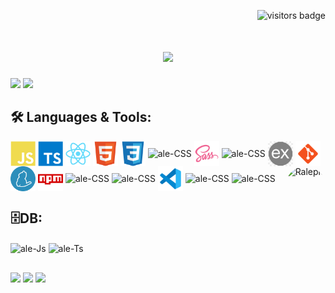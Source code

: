 <p align='right' fon><img src='https://api.visitorbadge.io/api/visitors?path=https%3A%2F%2Fgithub.com%2Alejandroit2019&label=visitors&countColor=%2323c63e&style=plastic' alt='visitors badge' /></p>
  
<h1 align="center"> 
  <img src="https://readme-typing-svg.herokuapp.com?font=&color=15F738&center=true&lines=Welcome+to+my+GitHub+page!+👋;I'm+Alejandro;FrontEnd+web+developer" />
</h1>

<div>
    <img height='180em' src="https://github-readme-streak-stats.herokuapp.com/?user=alejandroit2019&theme=dracula&hide_border=false"/>
    <img height='180em' src="https://github-readme-stats.vercel.app/api/top-langs/?username=alejandroit2019&layout=compact&theme=dracula"/>
</div>

  ## 🛠️ Languages & Tools:
<div style="display: inline_block">
  <img align="center" alt="ale-Js" height="40" width="40" src="https://raw.githubusercontent.com/devicons/devicon/master/icons/javascript/javascript-plain.svg">
  <img align="center" alt="ale-Ts" height="40" width="40" src="https://raw.githubusercontent.com/devicons/devicon/master/icons/typescript/typescript-plain.svg">
  <img align="center" alt="ale-React" height="40" width="40" src="https://raw.githubusercontent.com/devicons/devicon/master/icons/react/react-original.svg">
  <img align="center" alt="ale-HTML" height="40" width="40" src="https://raw.githubusercontent.com/devicons/devicon/master/icons/html5/html5-original.svg">
  <img align="center" alt="ale-CSS" height="40" width="40" src="https://raw.githubusercontent.com/devicons/devicon/master/icons/css3/css3-original.svg">
  <img align="center" alt="ale-CSS" height="30" width="40" src="https://upload.wikimedia.org/wikipedia/commons/thumb/b/b2/Bootstrap_logo.svg/1280px-Bootstrap_logo.svg.png">
  <img align="center" alt="ale-CSS" height="40" width="40" src="https://raw.githubusercontent.com/sachinverma53121/sachinverma53121/master/icons/sass.png">
  <img align="center" alt="ale-CSS" height="40" width="40" src="https://seeklogo.com/images/N/nodejs-logo-FBE122E377-seeklogo.com.png">
  <img align="center" alt="ale-CSS" height="40" width="40" src="https://raw.githubusercontent.com/sachinverma53121/sachinverma53121/master/icons/express.png">
  <img align="center" alt="ale-CSS" height="40" width="40" src="https://raw.githubusercontent.com/sachinverma53121/sachinverma53121/master/icons/git.png">
  <img align="center" alt="ale-CSS" height="40" width="40" src="https://raw.githubusercontent.com/devicons/devicon/55609aa5bd817ff167afce0d965585c92040787a/icons/yarn/yarn-original.svg">
  <img align="center" alt="ale-CSS" height="40" width="40" src="https://raw.githubusercontent.com/sachinverma53121/sachinverma53121/master/icons/npm.png">
  <img align="center" alt="ale-CSS" height="40" width="40" src="https://www.svgrepo.com/show/354202/postman-icon.svg">
  <img align="center" alt="ale-CSS" height="40" width="40" src="https://upload.wikimedia.org/wikipedia/commons/thumb/9/98/WordPress_blue_logo.svg/225px-WordPress_blue_logo.svg.png">
  <img align="center" alt="ale-CSS" height="40" width="40" src="https://raw.githubusercontent.com/sachinverma53121/sachinverma53121/master/icons/vsc.png">
  <img align="center" alt="ale-CSS" height="40" width="40" src="https://upload.wikimedia.org/wikipedia/commons/f/f9/Windows_Terminal_Logo.png">
  <img align="center" alt="ale-CSS" height="40" width="40" src="https://upload.wikimedia.org/wikipedia/commons/thumb/1/10/MS_Project_Logo.png/600px-MS_Project_Logo.png">
  <img align="right" alt="Ralepic" height="150" style="border-radius:80px;" src="https://media.tenor.com/2dRCRq_y0X0AAAAC/wolfs-rain-spinning.gif">
</div>

  ## :file_cabinet:DB:
  <div style="display: inline_block">
  <img align="center" alt="ale-Js" height="40" width="40" src="https://upload.wikimedia.org/wikipedia/commons/2/29/Postgresql_elephant.svg">
  <img align="center" alt="ale-Ts" height="40" width="40" src="https://w7.pngwing.com/pngs/768/167/png-transparent-mongodb-nosql-document-oriented-database-nosql-icon-leaf-grass-business-thumbnail.png">
  
</div>

  ##
  
  <div>
  <a href="" target="_blank"><img src="https://img.shields.io/badge/YouTube-FF0000?style=for-the-badge&logo=youtube&logoColor=white" target="_blank"></a>
  <a href = "mailto:alejandro.it2019@gmail.com"><img src="https://img.shields.io/badge/-Gmail-%23333?style=for-the-badge&logo=gmail&logoColor=white" target="_blank"></a>
  <a href="" target="_blank"><img src="https://img.shields.io/badge/-LinkedIn-%230077B5?style=for-the-badge&logo=linkedin&logoColor=white" target="_blank"></a> 
  
</div>
